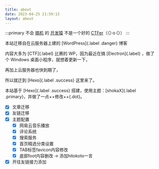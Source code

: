 ```yaml
---
title: about
date: 2023-04-25 21:59:13
layout: about
---
```


:::primary
不会 [搞机](https://blog.sycamore.top) 的 [开发猿](https://www.sycamore.top) 不是一个好的 [CTFer](https://www.sycamore.top)（⊙ｏ⊙）
:::

本站迁移自在云服务器上建的 [WordPress]{.label .danger} 博客

内容大多为 [CTF]{.label} 比赛的 WP，因为最近在搞 [Electron]{.label} ，做了个 Windows 桌面小程序，就想着更新一下，

再加上云服务器也快到期了，

所以就迁到 [Hexo]{.label .success} 这里来了。

本站基于 [Hexo]{.label .success} 搭建，使用主题：[shokaX]{.label .primary}，并做了一点++修改++{.dot}。

- [x] 文章迁移
- [x] 友链迁移
- [x] 主题配置
    - [x] 网易云音乐播放
    - [x] 评论系统
    - [x] 搜索服务
    - [x] 首页精选分类设置
    - [x] TAB标签favicon内容修改
    - [x] 底部foot内容删改 -> 添加hitokoto一言
- [x] 开往友链接力添加
